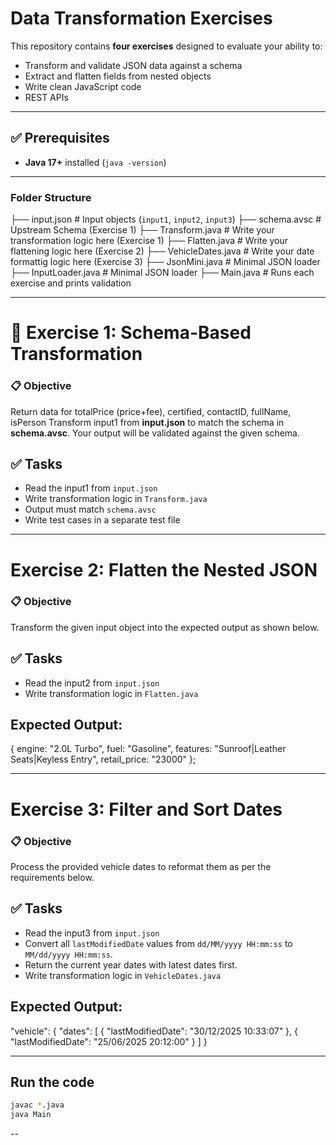 # Data Transformation Exercises
This repository contains **four exercises** designed to evaluate your ability to:
- Transform and validate JSON data against a schema
- Extract and flatten fields from nested objects
- Write clean JavaScript code
- REST APIs

---

## ✅ Prerequisites
- **Java 17+** installed (`java -version`)

---

### Folder Structure
├── input.json                # Input objects (`input1`, `input2`, `input3`)
├── schema.avsc               # Upstream Schema (Exercise 1)
├── Transform.java            # Write your transformation logic here (Exercise 1)
├── Flatten.java              # Write your flattening logic here (Exercise 2)
├── VehicleDates.java         # Write your date formattig logic here (Exercise 3)
├── JsonMini.java             # Minimal JSON loader 
├── InputLoader.java          # Minimal JSON loader 
├── Main.java                 # Runs each exercise and prints validation

---

# 🧪 Exercise 1: Schema-Based Transformation

### 📋 Objective

Return data for totalPrice (price+fee), certified, contactID, fullName, isPerson
Transform input1 from **input.json** to match the schema in **schema.avsc**. Your output will be validated against the given schema.

## ✅ Tasks
- Read the input1 from `input.json`
- Write transformation logic in `Transform.java`
- Output must match `schema.avsc`
- Write test cases in a separate test file


---


# Exercise 2: Flatten the Nested JSON

### 📋 Objective

Transform the given input object into the expected output as shown below.

## ✅ Tasks
- Read the input2 from `input.json`
- Write transformation logic in `Flatten.java`

## Expected Output:
{
  engine: "2.0L Turbo",
  fuel: "Gasoline",
  features: "Sunroof|Leather Seats|Keyless Entry",
  retail_price: "23000"
};


---


# Exercise 3: Filter and Sort Dates

### 📋 Objective

Process the provided vehicle dates to reformat them as per the requirements below.

## ✅ Tasks
- Read the input3 from `input.json`
- Convert all `lastModifiedDate` values from `dd/MM/yyyy HH:mm:ss` to `MM/dd/yyyy HH:mm:ss`.
- Return the current year dates with latest dates first.
- Write transformation logic in `VehicleDates.java`

## Expected Output:
"vehicle": {
    "dates": [
        {
            "lastModifiedDate": "30/12/2025 10:33:07"
        },
        {
            "lastModifiedDate": "25/06/2025 20:12:00"
        }
    ]
}


---


## Run the code
```bash
javac *.java
java Main
```

--
